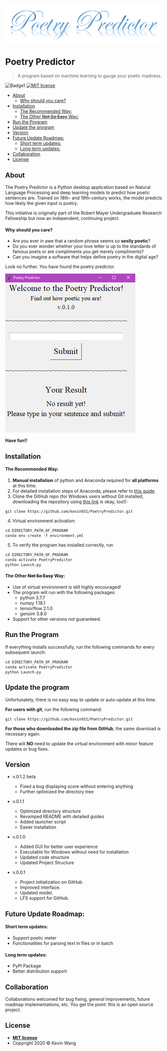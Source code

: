 ![Logo](/Docs/Logo.png)

# Poetry Predictor

> A program based on machine learning to gauge your poetic madness.

![Badge1](https://img.shields.io/badge/Version-0.1.2-success) [![MIT license](https://img.shields.io/badge/License-MIT-blue.svg)](/LICENSE.txt)

<!-- START doctoc generated TOC please keep comment here to allow auto update -->
<!-- DON'T EDIT THIS SECTION, INSTEAD RE-RUN doctoc TO UPDATE -->


- [About](#about)
    - [Why should you care?](#why-should-you-care)
- [Installation](#installation)
    - [The Recommended Way:](#the-recommended-way)
    - [The Other ~~Not So Easy~~ Way:](#the-other-not-so-easy-way)
- [Run the Program](#run-the-program)
- [Update the program](#update-the-program)
- [Version](#version)
- [Future Update Roadmap:](#future-update-roadmap)
    - [Short term updates:](#short-term-updates)
    - [Long term updates:](#long-term-updates)
- [Collaboration](#collaboration)
- [License](#license)

<!-- END doctoc generated TOC please keep comment here to allow auto update -->

## About

The Poetry Predictor is a Python desktop application based on Natural Language Processing and deep learning models to predict how poetic sentences are. Trained on 18th- and 19th-century works, the model predicts how likely the given input is poetry.

This initiative is originally part of the Robert Mayer Undergraduate Research Fellowship but now an independent, continuing project.

#### Why should you care?

- Are you ever in awe that a random phrase seems so **sexily poetic**?
- Do you ever wonder whether your love letter is up to the standards of famous poets or are compliments you get merely compliments?
- Can you imagine a software that helps define poetry in the digital age?

Look no further. You have found the poetry predictor.

![Screenshot of program](/Docs/screenshot.png)

**Have fun!!**

## Installation
#### The Recommended Way:
1. **Manual installation** of python and Anaconda required for **all platforms** at this time.
2. For detailed installation steps of Anaconda, please refer to [this guide](https://docs.anaconda.com/anaconda/install/).
3. Clone the GitHub repo (for Windows users without Git installed, downloading the repository using [this link](https://github.com/kevin931/PoetryPredictor/archive/master.zip) is okay, too!):
```shell
git clone https://github.com/kevin931/PoetryPredictor.git
```
4. Virtual environment activation:
```shell
cd DIRECTORY_PATH_OF_PROGRAM
conda env create -f environment.yml
```
5. To verify the program has installed correctly, run
```shell
cd DIRECTORY_PATH_OF_PROGRAM
conda activate PoetryPredictor
python Launch.py
```

#### The Other ~~Not So Easy~~ Way:
* Use of virtual environment is still highly encouraged!
* The program will run with the following packages:
  * python 3.7.7
  * numpy 1.18.1
  * tensorflow 2.1.0
  * gensim 3.8.0
* Support for other versions not guaranteed.

## Run the Program
If everything installs successfully, run the following commands for every subsequent launch:
```shell
cd DIRECTORY_PATH_OF_PROGRAM
conda activate PoetryPredictor
python Launch.py
```

## Update the program
Unfortunately, there is no easy way to update or auto-update at this time.

**For users with git**, run the following command:
```shell
git clone https://github.com/kevin931/PoetryPredictor.git
```

**For those who downloaded the zip file from GitHub**, the same download is necessary
again.

There will **NO** need to update the virtual environment with minor feature
updates or bug fixes.


## Version
* v.0.1.2 beta
  - Fixed a bug displaying score without entering anything
  - Further optimized the directory tree

* v.0.1.1
  - Optimized directory structure
  - Revamped README with detailed guides
  - Added launcher script
  - Easier installation

* v.0.1.0
  - Added GUI for better user experience
  - Executable for Windows without need for installation
  - Updated code structure
  - Updated Project Structure

* v.0.0.1
  - Project initialization on GitHub.
  - Improved interface.
  - Updated model.
  - LFS support for GitHub.

## Future Update Roadmap:
#### Short term updates:
- Support poetic meter
- Functionalities for parsing text in files or in batch

#### Long term updates:
- PyPI Package
- Better distribution support

## Collaboration
Collaborations welcomed for bug fixing, general improvements, future roadmap implementations, etc. You get the point: this is an open source project.

## License

- **[MIT license](/LICENSE.txt)**
- Copyright 2020 © Kevin Wang